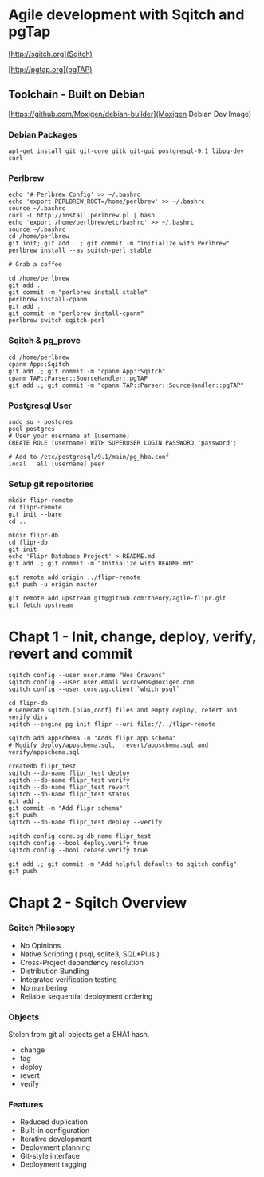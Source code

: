 Agile development with Sqitch and pgTap
=======================================

[http://sqitch.org](Sqitch)

[http://pgtap.org](pgTAP)

Toolchain - Built on Debian 
---------------------------

[https://github.com/Moxigen/debian-builder](Moxigen Debian Dev Image)


### Debian Packages ###

    apt-get install git git-core gitk git-gui postgresql-9.1 libpq-dev curl


### Perlbrew ###

    echo '# Perlbrew Config' >> ~/.bashrc
    echo 'export PERLBREW_ROOT=/home/perlbrew' >> ~/.bashrc
    source ~/.bashrc
    curl -L http://install.perlbrew.pl | bash
    echo 'export /home/perlbrew/etc/bashrc' >> ~/.bashrc
    source ~/.bashrc
    cd /home/perlbrew
    git init; git add . ; git commit -m "Initialize with Perlbrew"
    perlbrew install --as sqitch-perl stable

    # Grab a coffee

    cd /home/perlbrew
    git add .
    git commit -m "perlbrew install stable"
    perlbrew install-cpanm
    git add .
    git commit -m "perlbrew install-cpanm"
    perlbrew switch sqitch-perl 



### Sqitch & pg\_prove ###

    cd /home/perlbrew
    cpanm App::Sqitch
    git add .; git commit -m "cpanm App::Sqitch"
    cpanm TAP::Parser::SourceHandler::pgTAP
    git add .; git commit -m "cpanm TAP::Parser::SourceHandler::pgTAP"


### Postgresql User ###

    sudo su - postgres
    psql postgres
    # User your username at [username]
    CREATE ROLE [username] WITH SUPERUSER LOGIN PASSWORD 'password';

    # Add to /etc/postgresql/9.1/main/pg_hba.conf
    local   all [username] peer


### Setup git repositories ###

    mkdir flipr-remote
    cd flipr-remote
    git init --bare
    cd ..

    mkdir flipr-db
    cd flipr-db
    git init
    echo 'Flipr Database Project' > README.md
    git add .; git commit -m "Initialize with README.md"

    git remote add origin ../flipr-remote
    git push -u origin master    

    git remote add upstream git@github.com:theory/agile-flipr.git
    git fetch upstream

Chapt 1 - Init, change, deploy, verify, revert and commit
=========================================================

    sqitch config --user user.name "Wes Cravens"
    sqitch config --user user.email wcravens@moxigen.com
    sqitch config --user core.pg.client `which psql`

    cd flipr-db
    # Generate sqitch.[plan,conf] files and empty deploy, refert and verify dirs
    sqitch --engine pg init flipr --uri file://../flipr-remote
    
    sqitch add appschema -n "Adds flipr app schema"
    # Modify deploy/appschema.sql,  revert/appschema.sql and verify/appschema.sql

    createdb flipr_test
    sqitch --db-name flipr_test deploy
    sqitch --db-name flipr_test verify
    sqitch --db-name flipr_test revert 
    sqitch --db-name flipr_test status
    git add .
    git commit -m "Add flipr schema"
    git push
    sqitch --db-name flipr_test deploy --verify

    sqitch config core.pg.db_name flipr_test
    sqitch config --bool deploy.verify true
    sqitch config --bool rebase.verify true 
   
    git add .; git commit -m "Add helpful defaults to sqitch config" 
    git push


Chapt 2 - Sqitch Overview
=========================

### Sqitch Philosopy ###

 * No Opinions
 * Native Scripting ( psql, sqlite3, SQL\*Plus )
 * Cross-Project dependency resolution
 * Distribution Bundling
 * Integrated verification testing
 * No numbering
 * Reliable sequential deployment ordering

### Objects ###

Stolen from git all objects get a SHA1 hash.

 * change
 * tag
 * deploy
 * revert
 * verify

### Features ###

 * Reduced duplication
 * Built-in configuration
 * Iterative development
 * Deployment planning
 * Git-style interface
 * Deployment tagging


